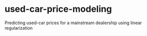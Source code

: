 # used-car-price-modeling
Predicting used-car prices for a mainstream dealership using linear regularization
